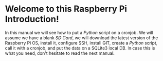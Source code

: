 Welcome to this Raspberry Pi Introduction!
=======

In this manual we will see how to put a *Python* script on a cronjob. We will assume we have a blank *SD Card*, we will download the latest version of the Raspberry Pi OS, install it, configure SSH, install GIT, create a *Python* script, call it with a cronjob, and put the data on a SQLite3 local DB. In case this is what you need, don't hesitate to read the next manual.

